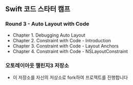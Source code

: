 ## Swift 코드 스타터 캠프

### Round 3 - Auto Layout with Code
- Chapter 1. Debugging Auto Layout
- Chapter 2. Constraint with Code - Introduction
- Chapter 3. Constraint with Code - Layout Anchors
- Chapter 4. Constraint with Code - NSLayoutConstraint

### 오토레이아웃 챌린지3 저장소
- 이 저장소를 자신의 저상소로 fork하여 프로젝트를 진행합니다

